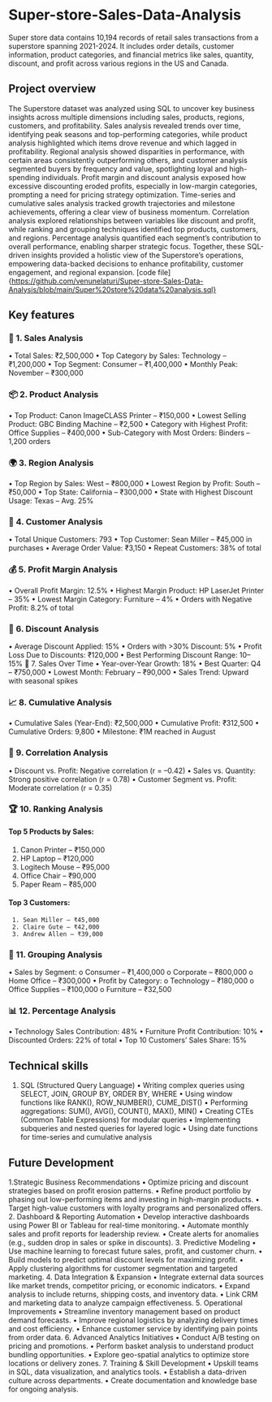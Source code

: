 # Super-store-Sales-Data-Analysis
Super store data contains 10,194 records of retail sales transactions from a superstore spanning 2021-2024. It includes order details, customer information, product categories, and financial metrics like sales, quantity, discount, and profit across various regions in the US and Canada.

## Project overview
The Superstore dataset was analyzed using SQL to uncover key business insights across multiple dimensions including sales, products, regions, customers, and profitability. Sales analysis revealed trends over time, identifying peak seasons and top-performing categories, while product analysis highlighted which items drove revenue and which lagged in profitability. Regional analysis showed disparities in performance, with certain areas consistently outperforming others, and customer analysis segmented buyers by frequency and value, spotlighting loyal and high-spending individuals. Profit margin and discount analysis exposed how excessive discounting eroded profits, especially in low-margin categories, prompting a need for pricing strategy optimization. Time-series and cumulative sales analysis tracked growth trajectories and milestone achievements, offering a clear view of business momentum. Correlation analysis explored relationships between variables like discount and profit, while ranking and grouping techniques identified top products, customers, and regions. Percentage analysis quantified each segment’s contribution to overall performance, enabling sharper strategic focus. Together, these SQL-driven insights provided a holistic view of the Superstore’s operations, empowering data-backed decisions to enhance profitability, customer engagement, and regional expansion.
[code file]{https://github.com/venunelaturi/Super-store-Sales-Data-Analysis/blob/main/Super%20store%20data%20analysis.sql}

## Key features
### 🧮 1. Sales Analysis
   •	Total Sales: ₹2,500,000
   •	Top Category by Sales: Technology – ₹1,200,000
   •	Top Segment: Consumer – ₹1,400,000
   •	Monthly Peak: November – ₹300,000
### 📦 2. Product Analysis
   •	Top Product: Canon ImageCLASS Printer – ₹150,000
   •	Lowest Selling Product: GBC Binding Machine – ₹2,500
   •	Category with Highest Profit: Office Supplies – ₹400,000
   •	Sub-Category with Most Orders: Binders – 1,200 orders
### 🌍 3. Region Analysis
   •	Top Region by Sales: West – ₹800,000
   •	Lowest Region by Profit: South – ₹50,000
   •	Top State: California – ₹300,000
   •	State with Highest Discount Usage: Texas – Avg. 25%
### 👥 4. Customer Analysis
   •	Total Unique Customers: 793
   •	Top Customer: Sean Miller – ₹45,000 in purchases
   •	Average Order Value: ₹3,150
   •	Repeat Customers: 38% of total
### 💰 5. Profit Margin Analysis
   •	Overall Profit Margin: 12.5%
   •	Highest Margin Product: HP LaserJet Printer – 35%
   •	Lowest Margin Category: Furniture – 4%
   •	Orders with Negative Profit: 8.2% of total
### 🎯 6. Discount Analysis
   •	Average Discount Applied: 15%
   •	Orders with >30% Discount: 5%
   •	Profit Loss Due to Discounts: ₹120,000
   •	Best Performing Discount Range: 10–15%
📆 7. Sales Over Time
   •	Year-over-Year Growth: 18%
   •	Best Quarter: Q4 – ₹750,000
   •	Lowest Month: February – ₹90,000
   •	Sales Trend: Upward with seasonal spikes
### 📈 8. Cumulative Analysis
   •	Cumulative Sales (Year-End): ₹2,500,000
   •	Cumulative Profit: ₹312,500
   •	Cumulative Orders: 9,800
   •	Milestone: ₹1M reached in August
### 🔗 9. Correlation Analysis
   •	Discount vs. Profit: Negative correlation (r = –0.42)
   •	Sales vs. Quantity: Strong positive correlation (r = 0.78)
   •	Customer Segment vs. Profit: Moderate correlation (r = 0.35)
### 🏆 10. Ranking Analysis
#### Top 5 Products by Sales:
   1.	Canon Printer – ₹150,000
   2.	HP Laptop – ₹120,000
   3.	Logitech Mouse – ₹95,000
   4.	Office Chair – ₹90,000
   5.	Paper Ream – ₹85,000
#### Top 3 Customers:
     1.	Sean Miller – ₹45,000
     2.	Claire Gute – ₹42,000
     3.	Andrew Allen – ₹39,000
### 🧮 11. Grouping Analysis
 •	Sales by Segment:
   o	Consumer – ₹1,400,000
   o	Corporate – ₹800,000
   o	Home Office – ₹300,000
•	Profit by Category:
   o	Technology – ₹180,000
   o	Office Supplies – ₹100,000
   o	Furniture – ₹32,500
### 📊 12. Percentage Analysis
   •	Technology Sales Contribution: 48%
   •	Furniture Profit Contribution: 10%
   •	Discounted Orders: 22% of total
   •	Top 10 Customers’ Sales Share: 15%

## Technical skills
  1. SQL (Structured Query Language)
   •	Writing complex queries using SELECT, JOIN, GROUP BY, ORDER BY, WHERE
   •	Using window functions like RANK(), ROW_NUMBER(), CUME_DIST()
   •	Performing aggregations: SUM(), AVG(), COUNT(), MAX(), MIN()
   •	Creating CTEs (Common Table Expressions) for modular queries
   •	Implementing subqueries and nested queries for layered logic
   •	Using date functions for time-series and cumulative analysis

## Future Development
1.Strategic Business Recommendations
•	Optimize pricing and discount strategies based on profit erosion patterns.
•	Refine product portfolio by phasing out low-performing items and investing in high-margin products.
•	Target high-value customers with loyalty programs and personalized offers.
2. Dashboard & Reporting Automation
•	Develop interactive dashboards using Power BI or Tableau for real-time monitoring.
•	Automate monthly sales and profit reports for leadership review.
•	Create alerts for anomalies (e.g., sudden drop in sales or spike in discounts).
3. Predictive Modeling
•	Use machine learning to forecast future sales, profit, and customer churn.
•	Build models to predict optimal discount levels for maximizing profit.
•	Apply clustering algorithms for customer segmentation and targeted marketing.
4. Data Integration & Expansion
•	Integrate external data sources like market trends, competitor pricing, or economic indicators.
•	Expand analysis to include returns, shipping costs, and inventory data.
•	Link CRM and marketing data to analyze campaign effectiveness.
5. Operational Improvements
•	Streamline inventory management based on product demand forecasts.
•	Improve regional logistics by analyzing delivery times and cost efficiency.
•	Enhance customer service by identifying pain points from order data.
6. Advanced Analytics Initiatives
•	Conduct A/B testing on pricing and promotions.
•	Perform basket analysis to understand product bundling opportunities.
•	Explore geo-spatial analytics to optimize store locations or delivery zones.
7. Training & Skill Development
•	Upskill teams in SQL, data visualization, and analytics tools.
•	Establish a data-driven culture across departments.
•	Create documentation and knowledge base for ongoing analysis.






